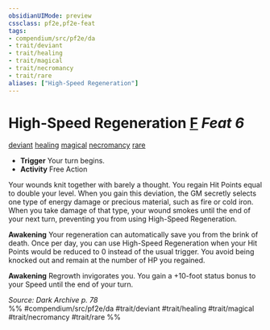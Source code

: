 ```yaml
---
obsidianUIMode: preview
cssclass: pf2e,pf2e-feat
tags:
- compendium/src/pf2e/da
- trait/deviant
- trait/healing
- trait/magical
- trait/necromancy
- trait/rare
aliases: ["High-Speed Regeneration"]
---
```

# High-Speed Regeneration  [F](/rules/core-rulebook/chapter-9-playing-the-game.md#Actions "Free Action") *Feat 6*  
[deviant](/rules/traits/deviant-da.md)  [healing](/rules/traits/healing.md)  [magical](/rules/traits/magical.md)  [necromancy](/rules/traits/necromancy.md)  [rare](/rules/traits/rare.md)  

- **Trigger** Your turn begins.
- **Activity** Free Action

Your wounds knit together with barely a thought. You regain Hit Points equal to double your level. When you gain this deviation, the GM secretly selects one type of energy damage or precious material, such as fire or cold iron. When you take damage of that type, your wound smokes until the end of your next turn, preventing you from using High-Speed Regeneration.

**Awakening** Your regeneration can automatically save you from the brink of death. Once per day, you can use High-Speed Regeneration when your Hit Points would be reduced to 0 instead of the usual trigger. You avoid being knocked out and remain at the number of HP you regained.

**Awakening** Regrowth invigorates you. You gain a +10-foot status bonus to your Speed until the end of your turn.

*Source: Dark Archive p. 78*  
%% #compendium/src/pf2e/da #trait/deviant #trait/healing #trait/magical #trait/necromancy #trait/rare %%